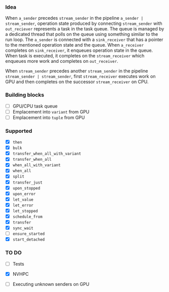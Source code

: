 ### Idea

When `a_sender` precedes `stream_sender` in the pipeline `a_sender | stream_sender`, operation state produced by connecting `stream_sender` with `out_reciever` represents a task in the task queue. The queue is managed by a dedicated thread that polls on the queue using something similar to the run loop. The `a_sender` is connected with a `sink_receiver` that has a pointer to the mentioned operation state and the queue. When `a_receiver` completes on `sink_receiver`, it enqueues operation state in the queue.  When task is executed, it completes on the `stream_receiver` which enqueues more work and completes on `out_receiver`.

When `stream_sender` precedes another `stream_sender` in the pipeline `stream_sender | stream_sender`, first `stream_receiver` executes work on GPU and then completes on the successor `stream_receiver` on CPU. 

### Building blocks

- [ ] GPU/CPU task queue
- [ ] Emplacement into `variant` from GPU
- [ ] Emplacement into `tuple` from GPU

### Supported

- [x] `then`
- [x] `bulk`
- [x] `transfer_when_all_with_variant`
- [x] `transfer_when_all`
- [x] `when_all_with_variant`
- [x] `when_all`
- [x] `split`
- [x] `transfer_just`
- [x] `upon_stopped`
- [x] `upon_error`
- [x] `let_value`
- [x] `let_error`
- [x] `let_stopped`
- [x] `schedule_from`
- [x] `transfer`
- [x] `sync_wait`
- [ ] `ensure_started`
- [x] `start_detached`

### TO DO

- [ ] Tests
- [x] NVHPC
- [ ] Executing unknown senders on GPU

